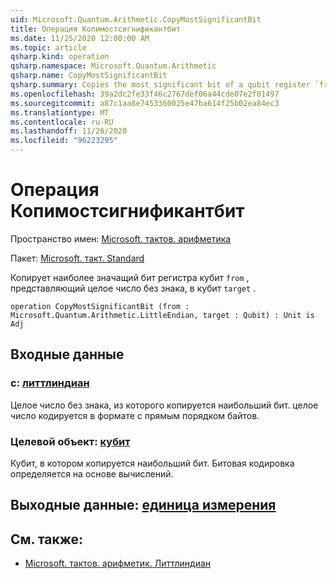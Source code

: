 ```yaml
---
uid: Microsoft.Quantum.Arithmetic.CopyMostSignificantBit
title: Операция Копимостсигнификантбит
ms.date: 11/25/2020 12:00:00 AM
ms.topic: article
qsharp.kind: operation
qsharp.namespace: Microsoft.Quantum.Arithmetic
qsharp.name: CopyMostSignificantBit
qsharp.summary: Copies the most significant bit of a qubit register `from` representing an unsigned integer into the qubit `target`.
ms.openlocfilehash: 39a2dc2fe33f46c2767def06a44cde07e2f01497
ms.sourcegitcommit: a87c1aa8e7453360025e47ba614f25b02ea84ec3
ms.translationtype: MT
ms.contentlocale: ru-RU
ms.lasthandoff: 11/26/2020
ms.locfileid: "96223295"
---
```

# <a name="copymostsignificantbit-operation"></a>Операция Копимостсигнификантбит

Пространство имен: [Microsoft. тактов. арифметика](xref:Microsoft.Quantum.Arithmetic)

Пакет: [Microsoft. такт. Standard](https://nuget.org/packages/Microsoft.Quantum.Standard)


Копирует наиболее значащий бит регистра кубит `from` , представляющий целое число без знака, в кубит `target` .

```qsharp
operation CopyMostSignificantBit (from : Microsoft.Quantum.Arithmetic.LittleEndian, target : Qubit) : Unit is Adj
```


## <a name="input"></a>Входные данные

### <a name="from--littleendian"></a>с: [литтлиндиан](xref:Microsoft.Quantum.Arithmetic.LittleEndian)

Целое число без знака, из которого копируется наибольший бит.
целое число кодируется в формате с прямым порядком байтов.


### <a name="target--qubit"></a>Целевой объект: [кубит](xref:microsoft.quantum.lang-ref.qubit)

Кубит, в котором копируется наибольший бит. Битовая кодировка определяется на основе вычислений.



## <a name="output--unit"></a>Выходные данные: [единица измерения](xref:microsoft.quantum.lang-ref.unit)



## <a name="see-also"></a>См. также:

- [Microsoft. тактов. арифметик. Литтлиндиан](xref:Microsoft.Quantum.Arithmetic.LittleEndian)